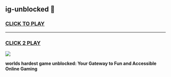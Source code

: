 
## ig-unblocked 👋
<h3>
<a href="https://premium.freeplayer.one?title=ig-unblocked&ref=14F">CLICK TO PLAY</a></h3>
<hr>

<h3>
<a href="https://premium.freeplayer.one?title=ig-unblocked&ref=14F">CLICK 2 PLAY</a>
  
</h3>

<a href="https://premium.freeplayer.one?title=ig-unblocked&ref=12F/"><img src="https://clearcache.store/games.png"></a>


**worlds hardest game unblocked: Your Gateway to Fun and Accessible Online Gaming**
